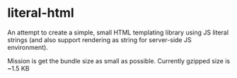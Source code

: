 # literal-html

An attempt to create a simple, small HTML templating library using JS literal strings
(and also support rendering as string for server-side JS environment).

Mission is get the bundle size as small as possible. Currently gzipped size is ~1.5 KB